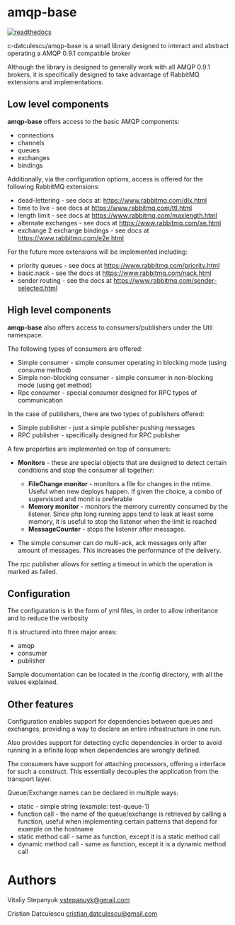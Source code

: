# amqp-base

[![readthedocs](https://readthedocs.org/projects/amqp-base/badge/?version=latest)](http://amqp-base.readthedocs.org/en/latest/README/)

c-datculescu/amqp-base is a small library designed to interact and abstract operating a AMQP 0.9.1 compatible broker

Although the library is designed to generally work with all AMQP 0.9.1 brokers, it is specifically designed to take
advantage of RabbitMQ extensions and implementations.

## Low level components

**amqp-base** offers access to the basic AMQP components:

* connections
* channels
* queues
* exchanges
* bindings

Additionally, via the configuration options, access is offered for the following RabbitMQ extensions:

* dead-lettering - see docs at: https://www.rabbitmq.com/dlx.html
* time to live - see docs at https://www.rabbitmq.com/ttl.html
* length limit - see docs at https://www.rabbitmq.com/maxlength.html
* alternate exchanges - see docs at https://www.rabbitmq.com/ae.html
* exchange 2 exchange bindings - see docs at https://www.rabbitmq.com/e2e.html

For the future more extensions will be implemented including:

* priority queues - see docs at https://www.rabbitmq.com/priority.html
* basic.nack - see the docs at https://www.rabbitmq.com/nack.html
* sender routing - see the docs at https://www.rabbitmq.com/sender-selected.html

## High level components

**amqp-base** also offers access to consumers/publishers under the Util namespace.

The following types of consumers are offered:

* Simple consumer - simple consumer operating in blocking mode (using consume method)
* Simple non-blocking consumer - simple consumer in non-blocking mode (using get method)
* Rpc consumer - special consumer designed for RPC types of communication

In the case of publishers, there are two types of publishers offered:

* Simple publisher - just a simple publisher pushing messages
* RPC publisher - specifically designed for RPC publisher

A few properties are implemented on top of consumers:

* **Monitors** - these are special objects that are designed to detect certain conditions and stop the consumer all together:
  
  - **FileChange monitor** - monitors a file for changes in the mtime. Useful when new deploys happen. If given the choice, a combo of supervisord and monit is preferable
  - **Memory monitor** - monitors the memory currently consumed by the listener. Since php long running apps tend to leak at least some memory, it is useful to stop the listener when the limit is reached
  - **MessageCounter** - stops the listener after <x> messages.
* The simple consumer can do multi-ack, ack messages only after <x> amount of messages. This increases the performance of the delivery.

The rpc publisher allows for setting a timeout in which the operation is marked as failed.

## Configuration

The configuration is in the form of yml files, in order to allow inheritance and to reduce the verbosity

It is structured into three major areas:

* amqp
* consumer
* publisher

Sample documentation can be located in the /config directory, with all the values explained.

## Other features

Configuration enables support for dependencies between queues and exchanges, providing a way to declare an entire infrastructure in one run.

Also provides support for detecting cyclic dependencies in order to avoid running in a infinite loop when dependencies are wrongly defined.

The consumers have support for attaching processors, offering a interface for such a construct. This essentially decouples the application from the transport layer.

Queue/Exchange names can be declared in multiple ways:

* static - simple string (example: test-queue-1)
* function call - the name of the queue/exchange is retrieved by calling a function, useful when implementing certain patterns that depend for example on the hostname
* static method call - same as function, except it is a static method call
* dynamic method call - same as function, except it is a dynamic method call

# Authors

Vitaliy Stepanyuk <vstepanuyk@gmail.com>

Cristian Datculescu <cristian.datculescu@gmail.com>
